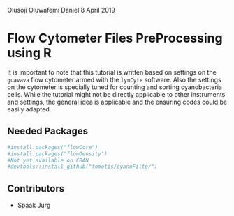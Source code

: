 Olusoji Oluwafemi Daniel
8 April 2019

# Flow Cytometer Files PreProcessing using R

It is important to note that this tutorial is written based on settings
on the `guavava` flow cytometer armed with the `lynCyte` software. Also
the settings on the cytometer is specially tuned for counting and
sorting cyanobacteria cells. While the tutorial might not be directly
applicable to other instruments and settings, the general idea is
applicable and the ensuring codes could be easily adapted.

## Needed Packages

``` r
#install.packages("flowCore")
#install.packages("flowDensity")
#Not yet available on CRAN
#devtools::install_github("fomotis/cyanoFilter")
```

## Contributors

  - Spaak Jurg
